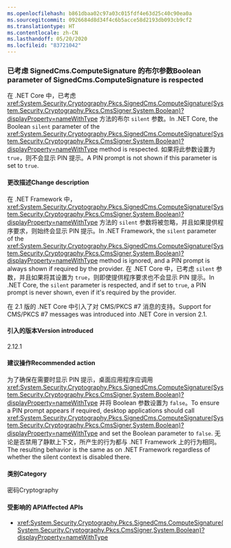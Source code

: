 ```yaml
---
ms.openlocfilehash: b861dbaa02c97a03c015fdf4e63d25c40c90ea0a
ms.sourcegitcommit: 0926684d8d34f4c6b5acce58d2193db093cb9cf2
ms.translationtype: HT
ms.contentlocale: zh-CN
ms.lasthandoff: 05/20/2020
ms.locfileid: "83721042"
---
```

### <a name="boolean-parameter-of-signedcmscomputesignature-is-respected"></a><span data-ttu-id="c4973-101">已考虑 SignedCms.ComputeSignature 的布尔参数</span><span class="sxs-lookup"><span data-stu-id="c4973-101">Boolean parameter of SignedCms.ComputeSignature is respected</span></span>

<span data-ttu-id="c4973-102">在 .NET Core 中，已考虑 <xref:System.Security.Cryptography.Pkcs.SignedCms.ComputeSignature(System.Security.Cryptography.Pkcs.CmsSigner,System.Boolean)?displayProperty=nameWithType> 方法的布尔 `silent` 参数。</span><span class="sxs-lookup"><span data-stu-id="c4973-102">In .NET Core, the Boolean `silent` parameter of the <xref:System.Security.Cryptography.Pkcs.SignedCms.ComputeSignature(System.Security.Cryptography.Pkcs.CmsSigner,System.Boolean)?displayProperty=nameWithType> method is respected.</span></span> <span data-ttu-id="c4973-103">如果将此参数设置为 `true`，则不会显示 PIN 提示。</span><span class="sxs-lookup"><span data-stu-id="c4973-103">A PIN prompt is not shown if this parameter is set to `true`.</span></span>

#### <a name="change-description"></a><span data-ttu-id="c4973-104">更改描述</span><span class="sxs-lookup"><span data-stu-id="c4973-104">Change description</span></span>

<span data-ttu-id="c4973-105">在 .NET Framework 中，<xref:System.Security.Cryptography.Pkcs.SignedCms.ComputeSignature(System.Security.Cryptography.Pkcs.CmsSigner,System.Boolean)?displayProperty=nameWithType> 方法的 `silent` 参数将被忽略，并且如果提供程序要求，则始终会显示 PIN 提示。</span><span class="sxs-lookup"><span data-stu-id="c4973-105">In .NET Framework, the `silent` parameter of the <xref:System.Security.Cryptography.Pkcs.SignedCms.ComputeSignature(System.Security.Cryptography.Pkcs.CmsSigner,System.Boolean)?displayProperty=nameWithType> method is ignored, and a PIN prompt is always shown if required by the provider.</span></span> <span data-ttu-id="c4973-106">在 .NET Core 中，已考虑 `silent` 参数，并且如果将其设置为 `true`，则即使提供程序要求也不会显示 PIN 提示。</span><span class="sxs-lookup"><span data-stu-id="c4973-106">In .NET Core, the `silent` parameter is respected, and if set to `true`, a PIN prompt is never shown, even if it's required by the provider.</span></span>

<span data-ttu-id="c4973-107">在 2.1 版的 .NET Core 中引入了对 CMS/PKCS #7 消息的支持。</span><span class="sxs-lookup"><span data-stu-id="c4973-107">Support for CMS/PKCS #7 messages was introduced into .NET Core in version 2.1.</span></span>

#### <a name="version-introduced"></a><span data-ttu-id="c4973-108">引入的版本</span><span class="sxs-lookup"><span data-stu-id="c4973-108">Version introduced</span></span>

<span data-ttu-id="c4973-109">2.1</span><span class="sxs-lookup"><span data-stu-id="c4973-109">2.1</span></span>

#### <a name="recommended-action"></a><span data-ttu-id="c4973-110">建议操作</span><span class="sxs-lookup"><span data-stu-id="c4973-110">Recommended action</span></span>

<span data-ttu-id="c4973-111">为了确保在需要时显示 PIN 提示，桌面应用程序应调用 <xref:System.Security.Cryptography.Pkcs.SignedCms.ComputeSignature(System.Security.Cryptography.Pkcs.CmsSigner,System.Boolean)?displayProperty=nameWithType> 并将 Boolean 参数设置为 `false`。</span><span class="sxs-lookup"><span data-stu-id="c4973-111">To ensure a PIN prompt appears if required, desktop applications should call <xref:System.Security.Cryptography.Pkcs.SignedCms.ComputeSignature(System.Security.Cryptography.Pkcs.CmsSigner,System.Boolean)?displayProperty=nameWithType> and set the Boolean parameter to `false`.</span></span> <span data-ttu-id="c4973-112">无论是否禁用了静默上下文，所产生的行为都与 .NET Framework 上的行为相同。</span><span class="sxs-lookup"><span data-stu-id="c4973-112">The resulting behavior is the same as on .NET Framework regardless of whether the silent context is disabled there.</span></span>

#### <a name="category"></a><span data-ttu-id="c4973-113">类别</span><span class="sxs-lookup"><span data-stu-id="c4973-113">Category</span></span>

<span data-ttu-id="c4973-114">密码</span><span class="sxs-lookup"><span data-stu-id="c4973-114">Cryptography</span></span>

#### <a name="affected-apis"></a><span data-ttu-id="c4973-115">受影响的 API</span><span class="sxs-lookup"><span data-stu-id="c4973-115">Affected APIs</span></span>

- <xref:System.Security.Cryptography.Pkcs.SignedCms.ComputeSignature(System.Security.Cryptography.Pkcs.CmsSigner,System.Boolean)?displayProperty=nameWithType>

<!--

#### Affected APIs

- `M:System.Security.Cryptography.Pkcs.SignedCms.ComputeSignature(System.Security.Cryptography.Pkcs.CmsSigner,System.Boolean)`

-->
